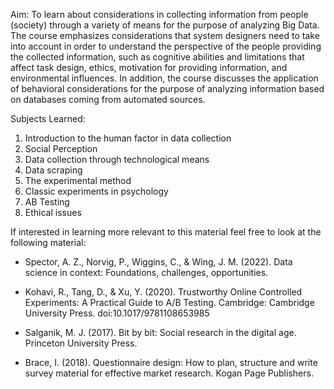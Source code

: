 Aim:
To learn about considerations in collecting information from people (society) through a variety of means for the purpose of analyzing Big Data. The course emphasizes considerations that system designers need to take into account in order to understand the perspective of the people providing the collected information, such as cognitive abilities and limitations that affect task design, ethics, motivation for providing information, and environmental influences. In addition, the course discusses the application of behavioral considerations for the purpose of analyzing information based on databases coming from automated sources.

Subjects Learned:
1. Introduction to the human factor in data collection
2. Social Perception
3. Data collection through technological means
4. Data scraping
5. The experimental method
6. Classic experiments in psychology
7. AB Testing
8. Ethical issues

If interested in learning more relevant to this material feel free to look at the following material:
- Spector, A. Z., Norvig, P., Wiggins, C., & Wing, J. M. (2022). Data science in context: Foundations, challenges, opportunities.‏

- Kohavi, R., Tang, D., & Xu, Y. (2020). Trustworthy Online Controlled Experiments: A Practical Guide to A/B Testing. Cambridge: Cambridge University Press. doi:10.1017/9781108653985

- Salganik, M. J. (2017). Bit by bit: Social research in the digital age. Princeton University Press.

- Brace, I. (2018). Questionnaire design: How to plan, structure and write survey material for effective market research. Kogan Page Publishers.
